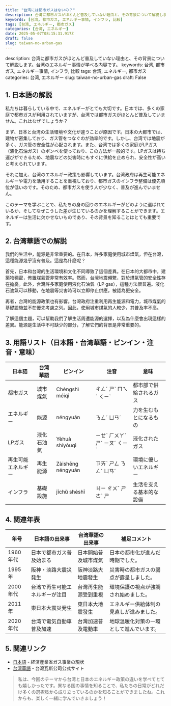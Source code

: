 ```yaml
---
title: "台湾には都市ガスはないの？"
description: 台湾に都市ガスがほとんど普及していない理由と、その背景について解説します。台湾のエネルギー事情が学べる内容です。
keywords: [台湾, 都市ガス, エネルギー事情, インフラ, 比較]
tags: [台湾, エネルギー, 都市ガス]
categories: [台湾, エネルギー]
date: 2025-05-07T08:15:31.917Z
draft: false
slug: taiwan-no-urban-gas
---
```


description: 台湾に都市ガスがほとんど普及していない理由と、その背景について解説します。台湾のエネルギー事情が学べる内容です。
keywords: 台湾, 都市ガス, エネルギー事情, インフラ, 比較
tags: 台湾, エネルギー, 都市ガス
categories: 台湾, エネルギー
slug: taiwan-no-urban-gas
draft: False

## 1. 日本語の解説

私たちは暮らしている中で、エネルギーがとても大切です。日本では、多くの家庭で都市ガスが利用されていますが、台湾では都市ガスがほとんど普及していません。これはなぜでしょうか？

まず、日本と台湾の生活環境や文化が違うことが原因です。日本の大都市では、建物が密集しており、ガス管をつなぐのが効率的です。しかし、台湾では地震が多く、ガス管の安全性が心配されます。また、台湾では多くの家庭がLPガス（液化石油ガス）のボンベを使っており、この方法が一般的です。LPガスは持ち運びができるため、地震などの災害時にもすぐに供給を止められ、安全性が高いと考えられています。

それに加え、台湾のエネルギー政策も影響しています。台湾政府は再生可能エネルギーや電力を活用することを重視しており、都市ガスのインフラ整備は優先順位が低いのです。そのため、都市ガスを使う人が少なく、普及が進んでいません。

このテーマを学ぶことで、私たちの身の回りのエネルギーがどのように選ばれているか、そしてなぜこうした差が生じているのかを理解することができます。エネルギーは生活に欠かせないものであり、その背景を知ることはとても重要です。

## 2. 台湾華語での解説

我們的生活中，能源是非常重要的。在日本，許多家庭使用城市煤氣，但在台灣，這種能源幾乎沒有普及。這是為什麼呢？

首先，日本和台灣的生活環境和文化不同導致了這個差異。在日本的大都市中，建築物稠密，佈置煤氣管非常有效率。然而，台灣地震頻繁，對於煤氣管的安全性存在擔憂。此外，台灣許多家庭使用液化石油氣（LP gas），這種方法很普遍。液化石油氣可以移動，在地震等災害時可以立即停止供應，被認為更安全。

再者，台灣的能源政策也有影響。台灣政府注重利用再生能源和電力，城市煤氣的基礎設施並不在優先考慮之列。因此，使用城市煤氣的人較少，其普及率不高。

了解這個主題，可以幫助我們了解生活周遭能源的選擇，以及為什麼會出現這樣的差異。能源是生活中不可缺少的部分，了解它們的背景是非常重要的。

## 3. 用語リスト（日本語・台湾華語・ピンイン・注音・意味）

| 日本語        | 台湾華語       | ピンイン    | 注音   | 意味                        |
|-------------|------------|----------|-------|-------------------------|
| 都市ガス     | 城市煤氣     | Chéngshì méiqì | ㄔㄥˊ ㄕˋ ㄇㄟˊ ㄑㄧˋ | 都市部で供給されるガス |
| エネルギー   | 能源       | néngyuán | ㄋㄥˊ ㄩㄢˊ | 力を生むもとになるもの     |
| LPガス      | 液化石油氣   | Yèhuà shíyóuqì | ㄧㄝˋ ㄏㄨㄚˋ ㄕˊ ㄧㄡˊ ㄑㄧˋ | 液化されたガス           |
| 再生可能エネルギー | 再生能源    | Zàishēng néngyuán | ㄗㄞˋ ㄕㄥ ㄋㄥˊ ㄩㄢˊ | 環境に優しいエネルギー  |
| インフラ     | 基礎設施    | jīchǔ shèshī | ㄐㄧ ㄔㄨˇ ㄕㄜˋ ㄕ | 生活を支える基本的な設備 |

## 4. 関連年表

| 年号 | 日本語の出来事 | 台湾華語の出来事 | 補足コメント |
|-------|---------------|---------------|------------|
| 1960年代 | 日本で都市ガス普及始まる | 日本開始普及城市煤氣 | 日本の都市化が進んだ時期でした。 |
| 1995年   | 阪神・淡路大震災発生 | 阪神淡路大地震發生 | 災害時の都市ガスの弱点が露呈しました。 |
| 2000年代 | 台湾で再生可能エネルギーが注目 | 台灣再生能源受到重視 | 環境保護の視点が強調され始めました。 |
| 2011年   | 東日本大震災発生 | 東日本大地震發生 | エネルギー供給体制の見直しが進みました。 |
| 2020年代 | 台湾で電気自動車普及加速 | 台灣加速普及電動車 | 地球温暖化対策の一環として進んでいます。 |

## 5. 関連リンク  

- [日本語](https://www.meti.go.jp/policy/safety_security/industrial_safety/oshirase/annai/onsite_gas/index.html) - 経済産業省ガス事業の現状
- [台湾華語](https://www.taiwangas.com.tw/) - 台灣瓦斯公司公式サイト

> 私は、今回のテーマから台湾と日本のエネルギー政策の違いを学べてとても嬉しかったです。異なる国の事情を知ることで、私たちの日常がどれだけ多くの選択肢から成り立っているのかを知ることができましたね。これからも、楽しく一緒に学んでいきましょう！